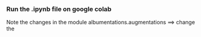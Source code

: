 ### Run the .ipynb file on google colab

Note the changes in the 
module albumentations.augmentations ==>
change the 
